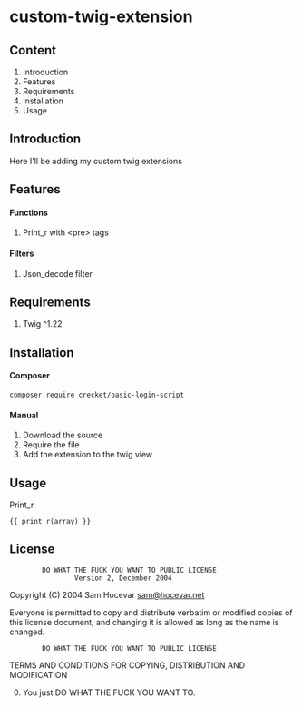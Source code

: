 # custom-twig-extension

## Content
1. Introduction
2. Features
3. Requirements
4. Installation
5. Usage

## Introduction
Here I'll be adding my custom twig extensions

## Features
#### Functions
1. Print_r with \<pre> tags
#### Filters
1. Json_decode filter

## Requirements
1. Twig ^1.22

## Installation
#### Composer
```composer require crecket/basic-login-script```

#### Manual
1. Download the source
2. Require the file
3. Add the extension to the twig view

## Usage

Print_r

```
{{ print_r(array) }}
``` 

## License
            DO WHAT THE FUCK YOU WANT TO PUBLIC LICENSE
                    Version 2, December 2004

 Copyright (C) 2004 Sam Hocevar <sam@hocevar.net>

 Everyone is permitted to copy and distribute verbatim or modified
 copies of this license document, and changing it is allowed as long
 as the name is changed.

            DO WHAT THE FUCK YOU WANT TO PUBLIC LICENSE
   TERMS AND CONDITIONS FOR COPYING, DISTRIBUTION AND MODIFICATION

  0. You just DO WHAT THE FUCK YOU WANT TO.

